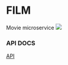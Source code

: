 # FILM
Movie microservice
<a href="https://fastapi.org"><img src="https://img.shields.io/badge/Powered%20by-PostgreSQL-blue.svg"/></a>
### API DOCS
[API](https://film1234-e0c7a210b945.herokuapp.com/docs)
